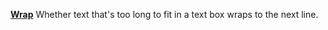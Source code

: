 [**Wrap**](properties-text.md) Whether text that's too long to fit in a text box wraps to the next line.
